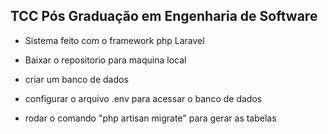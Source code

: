 ## TCC Pós Graduação em Engenharia de Software

- Sistema feito com o framework php Laravel

- Baixar o repositorio para maquina local
- criar um banco de dados
- configurar o arquivo .env para acessar o banco de dados
- rodar o comando "php artisan migrate" para gerar as tabelas

